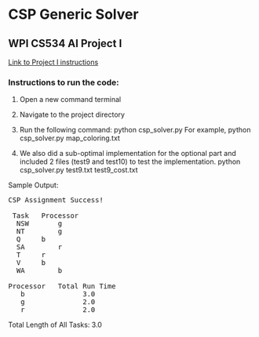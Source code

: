 # CSP Generic Solver
## WPI CS534 AI Project I

[Link to Project I instructions](http://web.cs.wpi.edu/~cs534/s19/Project/) 


### Instructions to run the code:

1) Open a new command terminal
2) Navigate to the project directory
3) Run the following command:
	python csp_solver.py <filename> 
	For example, python csp_solver.py map_coloring.txt

4) We also did a sub-optimal implementation for the optional part and included 2 files (test9 and test10) to test the implementation.
	python csp_solver.py test9.txt test9_cost.txt

Sample Output:

<pre>
CSP Assignment Success!

 Task	Processor
  NSW	    g
  NT	    g
  Q	    b
  SA	    r
  T	    r
  V	    b
  WA	    b

Processor	Total Run Time
   b		      3.0
   g		      2.0
   r		      2.0
</pre>

Total Length of All Tasks: 3.0

